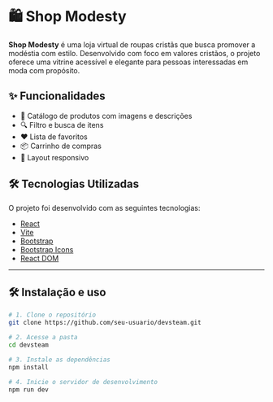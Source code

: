 # 🛍️ Shop Modesty

**Shop Modesty** é uma loja virtual de roupas cristãs que busca promover a modéstia com estilo. Desenvolvido com foco em valores cristãos, o projeto oferece uma vitrine acessível e elegante para pessoas interessadas em moda com propósito.

## ✨ Funcionalidades

- 🛒 Catálogo de produtos com imagens e descrições
- 🔍 Filtro e busca de itens
- ❤️ Lista de favoritos
- 📦 Carrinho de compras
- 📱 Layout responsivo

## 🛠 Tecnologias Utilizadas

O projeto foi desenvolvido com as seguintes tecnologias:

- [React](https://reactjs.org/)
- [Vite](https://vitejs.dev/)
- [Bootstrap](https://getbootstrap.com/)
- [Bootstrap Icons](https://icons.getbootstrap.com/)
- [React DOM](https://reactjs.org/docs/react-dom.html)


---

## 🛠️ Instalação e uso

```bash
# 1. Clone o repositório
git clone https://github.com/seu-usuario/devsteam.git

# 2. Acesse a pasta
cd devsteam

# 3. Instale as dependências
npm install

# 4. Inicie o servidor de desenvolvimento
npm run dev
```
